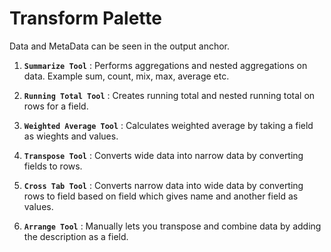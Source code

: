 # Transform Palette

Data and MetaData can be seen in the output anchor.

1. **`Summarize Tool`** : Performs aggregations and nested aggregations on data. Example sum, count, mix, max, average etc.

2. **`Running Total Tool`** : Creates running total and nested running total on rows for a field.

3. **`Weighted Average Tool`** : Calculates weighted average by taking a field as wieghts and values.

4. **`Transpose Tool`** : Converts wide data into narrow data by converting fields to rows.

5. **`Cross Tab Tool`** : Converts narrow data into wide data by converting rows to field based on field which gives name and another field as values.

6. **`Arrange Tool`** : Manually lets you transpose and combine data by adding the description as a field.

